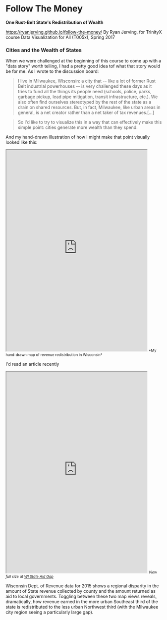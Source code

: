 # Follow The Money
**One Rust-Belt State's Redistribution of Wealth**

https://ryanjerving.github.io/follow-the-money/
By Ryan Jerving, for TrinityX course Data Visualization for All (T005x), Spring 2017

### Cities and the Wealth of States

When we were challenged at the beginning of this course to come up with a "data story" worth telling, I had a pretty good idea tof what that story would be for me. As I wrote to the discussion board:

> I live in Milwaukee, Wisconsin: a city that -- like a lot of former Rust Belt industrial powerhouses -- is very challenged these days as it tries to fund all the things its people need (schools, police, parks, garbage pickup, lead pipe mitigation, transit infrastructure, etc.). We also often find ourselves stereotyped by the rest of the state as a drain on shared resources. But, in fact, Milwaukee, like urban areas in general, is a net creator rather than a net taker of tax revenues.[...] 

> So I'd like to try to visualize this in a way that can effectively make this simple point: cities generate more wealth than they spend. 

And my hand-drawn illustration of how I might make that point visually looked like this:

<iframe src= "https://edxuploads.s3.amazonaws.com/14889450158499793.png" width="90%" height="650"></iframe>
<small>*My hand-drawn map of revenue redistribution in Wisconsin*</small>

I'd read an article recently 

<iframe src= "https://ryanjerving.github.io/WI-State-Aid-Gap/" width="90%" height="650"></iframe> 
<small><em>View full size at <a href="https://ryanjerving.github.io/WI-State-Aid-Gap/">WI State Aid Gap</a></em></small>

Wisconsin Dept. of Revenue data for 2015 shows a regional disparity in the amount of State revenue collected by county and the amount returned as aid to local governments. Toggling between these two map views reveals, dramatically, how revenue earned in the more urban Southeast third of the state is redistributed to the less urban Northwest third (with the Milwaukee city region seeing a particularly large gap).

 
